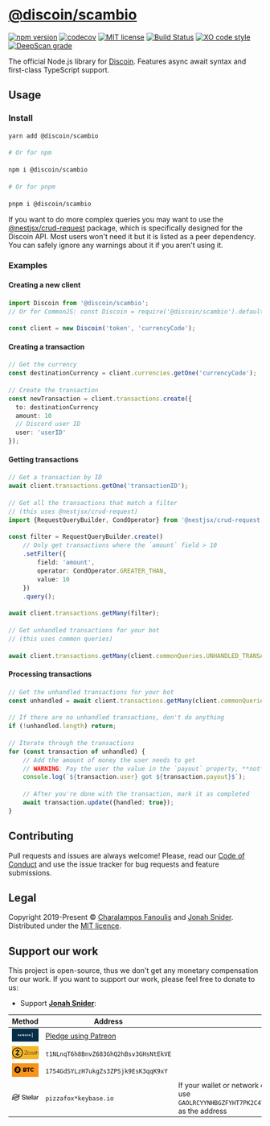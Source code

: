 # [@discoin/scambio](https://scambio.discoin.zws.im/)

[![npm version](https://img.shields.io/npm/v/@discoin/scambio)](https://www.npmjs.com/package/@discoin/scambio)
[![codecov](https://codecov.io/gh/Discoin/scambio/branch/merge/graph/badge.svg)](https://codecov.io/gh/Discoin/scambio)
[![MIT license](https://img.shields.io/badge/license-MIT-green)](https://github.com/Discoin/scambio/blob/merge/license)
[![Build Status](https://github.com/Discoin/scambio/workflows/CI/badge.svg)](https://github.com/Discoin/scambio/actions)
[![XO code style](https://img.shields.io/badge/code_style-XO-5ed9c7.svg)](https://github.com/xojs/xo)
[![DeepScan grade](https://deepscan.io/api/teams/6595/projects/8606/branches/106731/badge/grade.svg)](https://deepscan.io/dashboard#view=project&tid=6595&pid=8606&bid=106731)

The official Node.js library for [Discoin](https://github.com/Discoin).
Features async await syntax and first-class TypeScript support.

## Usage

### Install

```sh
yarn add @discoin/scambio

# Or for npm

npm i @discoin/scambio

# Or for pnpm

pnpm i @discoin/scambio
```

If you want to do more complex queries you may want to use the [@nestjsx/crud-request](https://github.com/nestjsx/crud/wiki/Requests#frontend-usage) package, which is specifically designed for the Discoin API.
Most users won't need it but it is listed as a peer dependency.
You can safely ignore any warnings about it if you aren't using it.

### Examples

#### Creating a new client

```ts
import Discoin from '@discoin/scambio';
// Or for CommonJS: const Discoin = require('@discoin/scambio').default;

const client = new Discoin('token', 'currencyCode');
```

#### Creating a transaction

```ts
// Get the currency
const destinationCurrency = client.currencies.getOne('currencyCode');

// Create the transaction
const newTransaction = client.transactions.create({
  to: destinationCurrency
  amount: 10
  // Discord user ID
  user: 'userID'
});
```

#### Getting transactions

```ts
// Get a transaction by ID
await client.transactions.getOne('transactionID');

// Get all the transactions that match a filter
// (this uses @nestjsx/crud-request)
import {RequestQueryBuilder, CondOperator} from '@nestjsx/crud-request';

const filter = RequestQueryBuilder.create()
	// Only get transactions where the `amount` field > 10
	.setFilter({
		field: 'amount',
		operator: CondOperator.GREATER_THAN,
		value: 10
	})
	.query();

await client.transactions.getMany(filter);

// Get unhandled transactions for your bot
// (this uses common queries)

await client.transactions.getMany(client.commonQueries.UNHANDLED_TRANSACTIONS);
```

#### Processing transactions

```ts
// Get the unhandled transactions for your bot
const unhandled = await client.transactions.getMany(client.commonQueries.UNHANDLED_TRANSACTIONS);

// If there are no unhandled transactions, don't do anything
if (!unhandled.length) return;

// Iterate through the transactions
for (const transaction of unhandled) {
	// Add the amount of money the user needs to get
	// WARNING: Pay the user the value in the `payout` property, **not** the `amount` property!
	console.log(`${transaction.user} got ${transaction.payout}$`);

	// After you're done with the transaction, mark it as completed
	await transaction.update({handled: true});
}
```

## Contributing

Pull requests and issues are always welcome! Please, read our [Code of Conduct](CODE_OF_CONDUCT.md) and use the issue tracker for bug requests and feature submissions.

## Legal

Copyright 2019-Present © [Charalampos Fanoulis](https://enkiel.cloud) and [Jonah Snider](https://jonah.pw). Distributed under the [MIT licence](LICENCE.md).

## Support our work

This project is open-source, thus we don't get any monetary compensation for our work. If you want to support our work, please feel free to donate to us:

- Support [**Jonah Snider**](https://github.com/Discoin/scambio/commits?author=pizzafox):

| Method                                                                                                                                            | Address                                                        | Notes                                                                                                                                      |
| ------------------------------------------------------------------------------------------------------------------------------------------------- | -------------------------------------------------------------- | ------------------------------------------------------------------------------------------------------------------------------------------ |
| [![Pledge using Patreon](https://github.com/Discoin/scambio/raw/master/.github/readme-assets/patreon.jpg)](https://www.patreon.com/join/pizzafox) | [Pledge using Patreon](https://www.patreon.com/join/pizzafox/) |                                                                                                                                            |
| ![Donate with Zcash](https://github.com/Discoin/scambio/raw/master/.github/readme-assets/zcash.png)                                               | `t1NLnqT6h8BnvZ683GhQ2hBsv3GHsNtEkVE`                          |                                                                                                                                            |
| ![Donate using bitcoin](https://github.com/Discoin/scambio/raw/master/.github/readme-assets/btc.png)                                              | `1754GdSYLzH7ukgZs3ZPSjk9EsK3qqK9xY`                           |                                                                                                                                            |
| ![Donate using Stellar](https://github.com/Discoin/scambio/raw/master/.github/readme-assets/stellar.png)                                          | `pizzafox*keybase.io`                                          | If your wallet or network doesn't support federation, please use `GAOLRCYYNHBGZFYHT7PK2C4TRKEXTKPHJA6LS2MFWYHIVQHBDJVOIS23` as the address |
